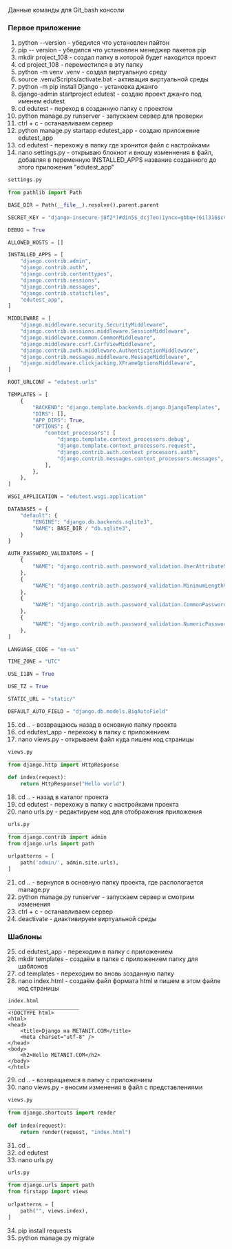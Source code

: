 Данные команды для Git_bash консоли
### Первое приложение ###
1) python --version - убедился что установлен пайтон
2) pip -- version - убедился что установлен менеджер пакетов pip
3) mkdir project_108 - создал папку в которой будет находится проект
4) cd project_108 - переместился в эту папку
5) python -m venv .venv - создал виртуальную среду
6) source .venv/Scripts/activate.bat - активация виртуальной среды
7) python -m pip install Django - установка джанго
8) django-admin startproject edutest - создаю проект джанго под именем edutest
9) cd edutest - переход в созданную папку с проектом
10) python manage.py runserver - запускаем сервер для проверки
11) ctrl + с  - останавливаем сервер
12) python manage.py startapp edutest_app - создаю приложение edutest_app
13) cd edutest - перехожу в папку где хронится файл с настройками
14) nano settings.py - открываю блокнот и вношу изменнения в файл, добавляя в переменную INSTALLED_APPS название созданного до этого приложения "edutest_app"
```python
settings.py
________________________
from pathlib import Path

BASE_DIR = Path(__file__).resolve().parent.parent

SECRET_KEY = "django-insecure-j8f2*)#din5$_dcj7eo)1yncx=gbbq+(6il316$cv)i2dfa^2="

DEBUG = True

ALLOWED_HOSTS = []

INSTALLED_APPS = [
    "django.contrib.admin",
    "django.contrib.auth",
    "django.contrib.contenttypes",
    "django.contrib.sessions",
    "django.contrib.messages",
    "django.contrib.staticfiles",
    "edutest_app",
]

MIDDLEWARE = [
    "django.middleware.security.SecurityMiddleware",
    "django.contrib.sessions.middleware.SessionMiddleware",
    "django.middleware.common.CommonMiddleware",
    "django.middleware.csrf.CsrfViewMiddleware",
    "django.contrib.auth.middleware.AuthenticationMiddleware",
    "django.contrib.messages.middleware.MessageMiddleware",
    "django.middleware.clickjacking.XFrameOptionsMiddleware",
]

ROOT_URLCONF = "edutest.urls"

TEMPLATES = [
    {
        "BACKEND": "django.template.backends.django.DjangoTemplates",
        "DIRS": [],
        "APP_DIRS": True,
        "OPTIONS": {
            "context_processors": [
                "django.template.context_processors.debug",
                "django.template.context_processors.request",
                "django.contrib.auth.context_processors.auth",
                "django.contrib.messages.context_processors.messages",
            ],
        },
    },
]

WSGI_APPLICATION = "edutest.wsgi.application"

DATABASES = {
    "default": {
        "ENGINE": "django.db.backends.sqlite3",
        "NAME": BASE_DIR / "db.sqlite3",
    }
}

AUTH_PASSWORD_VALIDATORS = [
    {
        "NAME": "django.contrib.auth.password_validation.UserAttributeSimilarityValidator",
    },
    {
        "NAME": "django.contrib.auth.password_validation.MinimumLengthValidator",
    },
    {
        "NAME": "django.contrib.auth.password_validation.CommonPasswordValidator",
    },
    {
        "NAME": "django.contrib.auth.password_validation.NumericPasswordValidator",
    },
]

LANGUAGE_CODE = "en-us"

TIME_ZONE = "UTC"

USE_I18N = True

USE_TZ = True

STATIC_URL = "static/"

DEFAULT_AUTO_FIELD = "django.db.models.BigAutoField"

```
15) cd .. - возвращаюсь назад в основную папку проекта
16) cd edutest_app  - перехожу в папку с приложением
17) nano views.py  - открываем файл куда пишем код страницы
```python
views.py
________________________
from django.http import HttpResponse
  
def index(request):
    return HttpResponse("Hello world")
```
18) cd .. - назад в каталог проекта
19) cd edutest - перехожу в папку с настройками проекта
20) nano urls.py  - редактируем код для отображения приложения
```python
urls.py
________________________
from django.contrib import admin
from django.urls import path
 
urlpatterns = [
    path('admin/', admin.site.urls),
]
```
21) cd .. - вернулся в основную папку проекта, где распологается manage.py
22) python manage.py runserver - запускаем сервер и смотрим изменения
23) ctrl + с - останавливаем сервер
24) deactivate - диактивируем виртуальной среды
### Шаблоны ###
25) cd edutest_app - переходим в папку с приложением 
26) mkdir templates - создаём в папке с приложением папку для шаблонов
27) сd templates - переходим во вновь зозданную папку
28) nano index.html - создаём файл формата html и пишем в этом файле код страницы
```
index.html
_______________________
<!DOCTYPE html>
<html>
<head>
    <title>Django на METANIT.COM</title>
    <meta charset="utf-8" />
</head>
<body>
    <h2>Hello METANIT.COM</h2>
</body>
</html>
```
29) cd .. - возвращаемся в папку с приложением
30) nano views.py  - вносим изменения в файл с представлениями
```python
views.py
_______________________
from django.shortcuts import render
 
def index(request):
    return render(request, "index.html")
```
31) cd .. 
32) cd edutest
33) nano urls.py 
```python
urls.py
_______________________
from django.urls import path
from firstapp import views
 
urlpatterns = [
    path("", views.index),
]
```
34) pip install requests
35) python manage.py migrate

